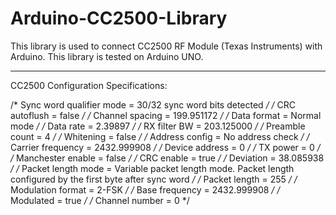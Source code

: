 Arduino-CC2500-Library
======================

This library is used to connect CC2500 RF Module (Texas Instruments) with Arduino. 
This library is tested on Arduino UNO.

------------------------------------------------------------------------------------

CC2500 Configuration Specifications:

/* Sync word qualifier mode = 30/32 sync word bits detected */
/* CRC autoflush = false */
/* Channel spacing = 199.951172 */
/* Data format = Normal mode */
/* Data rate = 2.39897 */
/* RX filter BW = 203.125000 */
/* Preamble count = 4 */
/* Whitening = false */
/* Address config = No address check */
/* Carrier frequency = 2432.999908 */
/* Device address = 0 */
/* TX power = 0 */
/* Manchester enable = false */
/* CRC enable = true */
/* Deviation = 38.085938 */
/* Packet length mode = Variable packet length mode. Packet length configured by the first byte after sync word */
/* Packet length = 255 */
/* Modulation format = 2-FSK */
/* Base frequency = 2432.999908 */
/* Modulated = true */
/* Channel number = 0 */
